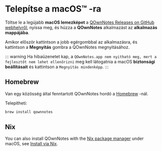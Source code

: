 # Telepítse a macOS™ -ra

Töltse le a legújabb **macOS lemezképet** a [QOwnNotes Releases on GitHub webhelyről](https://github.com/pbek/QOwnNotes/releases), nyissa meg, és húzza a **QOwnNotes** alkalmazást az **alkalmazás mappájába**.

Amikor először kattintson a jobb egérgombbal az alkalmazásra, és kattintson a **Megnyitás** gombra a QOwnNotes megnyitásához.

::: warning
Ha hibaüzenetet kap, a `QOwnNotes.app nem nyitható meg, mert a fejlesztőt nem lehet ellenőrizni` meg kell látogatnia a macOS **biztonsági beállításait** és kattintson a `Megnyitás mindenképp`.
:::

## Homebrew

Van egy közösség által fenntartott QOwnNotes hordó a [Homebrew](https://formulae.brew.sh/cask/qownnotes) -nál.

Telepítheti:

```bash
brew install qownnotes
```

## Nix

You can also install QOwnNotes with the [Nix package manager](https://wiki.nixos.org/wiki/Nix_package_manager) under macOS, see [Install via Nix](./nix.md).
